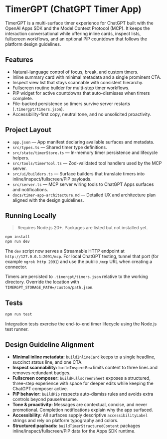 # TimerGPT (ChatGPT Timer App)

TimerGPT is a multi-surface timer experience for ChatGPT built with the OpenAI Apps SDK and the Model Context Protocol (MCP). It keeps the interaction conversational while offering inline cards, inspect lists, fullscreen workflows, and an optional PiP countdown that follows the platform design guidelines.

## Features
- Natural-language control of focus, break, and custom timers.
- Inline summary card with minimal metadata and a single prominent CTA.
- Inspect view list that stays scannable with consistent hierarchy.
- Fullscreen routine builder for multi-step timer workflows.
- PiP widget for active countdowns that auto-dismisses when timers complete.
- File-backed persistence so timers survive server restarts (`.timergpt/timers.json`).
- Accessibility-first copy, neutral tone, and no unsolicited proactivity.

## Project Layout
- `app.json` — App manifest declaring available surfaces and metadata.
- `src/types.ts` — Shared timer type definitions.
- `src/state/timerStore.ts` — In-memory timer persistence and lifecycle helpers.
- `src/tools/timerTool.ts` — Zod-validated tool handlers used by the MCP server.
- `src/ui/builders.ts` — Surface builders that translate timers into inline/inspect/fullscreen/PiP payloads.
- `src/server.ts` — MCP server wiring tools to ChatGPT Apps surfaces and notifications.
- `docs/timer-app-architecture.md` — Detailed UX and architecture plan aligned with the design guidelines.

## Running Locally
> Requires Node.js 20+. Packages are listed but not installed yet.

```bash
npm install
npm run dev
```

The `dev` script now serves a Streamable HTTP endpoint at `http://127.0.0.1:2091/mcp`. For local ChatGPT testing, tunnel that port (for example `ngrok http 2091`) and use the public `/mcp` URL when creating a connector.

Timers are persisted to `.timergpt/timers.json` relative to the working directory. Override the location with `TIMERGPT_STORAGE_PATH=/custom/path.json`.

## Tests

```bash
npm run test
```

Integration tests exercise the end-to-end timer lifecycle using the Node.js test runner.

## Design Guideline Alignment
- **Minimal inline metadata:** `buildInlineCard` keeps to a single headline, succinct status line, and one CTA.
- **Inspect scannability:** `buildInspectRow` limits content to three lines and removes redundant badges.
- **Fullscreen composer:** `buildFullscreenSheet` exposes a structured, three-step experience with space for deeper edits while keeping the ChatGPT composer active.
- **PiP behavior:** `buildPip` respects auto-dismiss rules and avoids extra controls beyond pause/resume.
- **Tone & proactivity:** Messages are contextual, concise, and never promotional. Completion notifications explain why the app surfaced.
- **Accessibility:** All surfaces supply descriptive `accessibilityLabel` strings and rely on platform typography and colors.
- **Structured payloads:** `buildTimerStructuredContent` packages inline/inspect/fullscreen/PiP data for the Apps SDK runtime.


